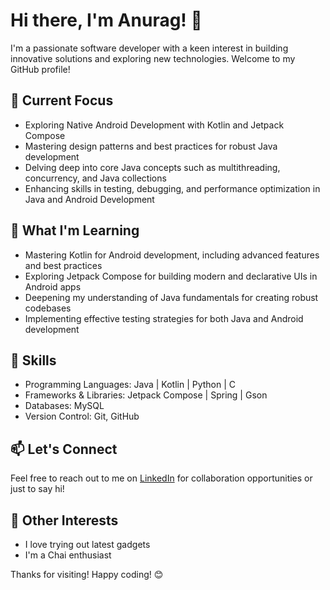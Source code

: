 # Hi there, I'm Anurag! 👋

I'm a passionate software developer with a keen interest in building innovative solutions and exploring new technologies. Welcome to my GitHub profile!


## 🔭 Current Focus

- Exploring Native Android Development with Kotlin and Jetpack Compose
- Mastering design patterns and best practices for robust Java development
- Delving deep into core Java concepts such as multithreading, concurrency, and Java collections
- Enhancing skills in testing, debugging, and performance optimization in Java and Android Development


## 🌱 What I'm Learning

- Mastering Kotlin for Android development, including advanced features and best practices
- Exploring Jetpack Compose for building modern and declarative UIs in Android apps
- Deepening my understanding of Java fundamentals for creating robust codebases
- Implementing effective testing strategies for both Java and Android development


## 💼 Skills

- Programming Languages:  Java | Kotlin | Python | C
- Frameworks & Libraries:  Jetpack Compose | Spring | Gson
- Databases: MySQL
- Version Control: Git, GitHub
  

## 📫 Let's Connect

Feel free to reach out to me on [LinkedIn](https://www.linkedin.com/in/anurags-akg/)
for collaboration opportunities or just to say hi!


## 🚀 Other Interests

- I love trying out latest gadgets
- I'm a Chai enthusiast

Thanks for visiting! Happy coding! 😊


<!---
and-anurag/and-anurag is a ✨ special ✨ repository because its `README.md` (this file) appears on your GitHub profile.
You can click the Preview link to take a look at your changes.
--->
